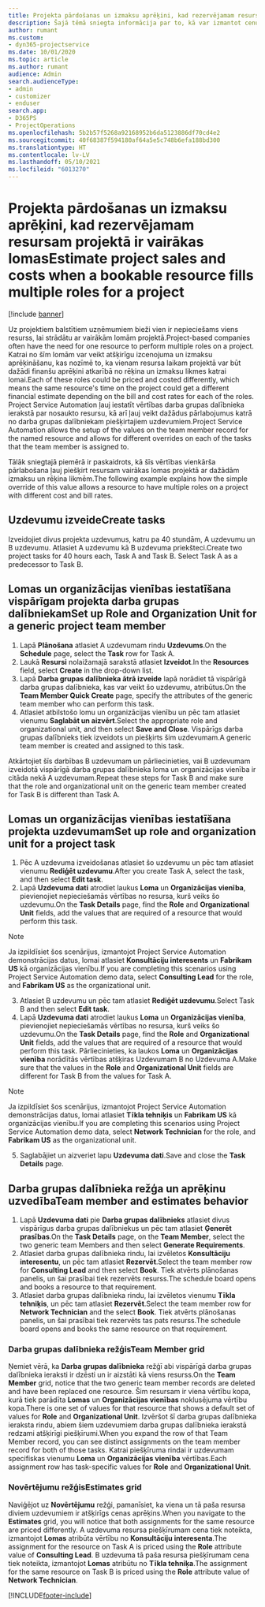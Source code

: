 ```yaml
---
title: Projekta pārdošanas un izmaksu aprēķini, kad rezervējamam resursam projektā ir vairākas lomas
description: Šajā tēmā sniegta informācija par to, kā var izmantot cenu noteikšanas dimensijas, lai atbalstītu cenu un izmaksu aprēķinus resursam, kam projektā ir vairākas lomas.
author: rumant
ms.custom:
- dyn365-projectservice
ms.date: 10/01/2020
ms.topic: article
ms.author: rumant
audience: Admin
search.audienceType:
- admin
- customizer
- enduser
search.app:
- D365PS
- ProjectOperations
ms.openlocfilehash: 5b2b57f5268a92168952b6da5123886df70cd4e2
ms.sourcegitcommit: 40f68387f594180af64a5e5c748b6efa188bd300
ms.translationtype: HT
ms.contentlocale: lv-LV
ms.lasthandoff: 05/10/2021
ms.locfileid: "6013270"
---
```

# <a name="estimate-project-sales-and-costs-when-a-bookable-resource-fills-multiple-roles-for-a-project"></a><span data-ttu-id="cb8f8-103">Projekta pārdošanas un izmaksu aprēķini, kad rezervējamam resursam projektā ir vairākas lomas</span><span class="sxs-lookup"><span data-stu-id="cb8f8-103">Estimate project sales and costs when a bookable resource fills multiple roles for a project</span></span> 

[!include [banner](../includes/psa-now-project-operations.md)]

<span data-ttu-id="cb8f8-104">Uz projektiem balstītiem uzņēmumiem bieži vien ir nepieciešams viens resurss, lai strādātu ar vairākām lomām projektā.</span><span class="sxs-lookup"><span data-stu-id="cb8f8-104">Project-based companies often have the need for one resource to perform multiple roles on a project.</span></span> <span data-ttu-id="cb8f8-105">Katrai no šīm lomām var veikt atšķirīgu izcenojuma un izmaksu aprēķināšanu, kas nozīmē to, ka vienam resursa laikam projektā var būt dažādi finanšu aprēķini atkarībā no rēķina un izmaksu likmes katrai lomai.</span><span class="sxs-lookup"><span data-stu-id="cb8f8-105">Each of these roles could be priced and costed differently, which means the same resource's time on the project could get a different financial estimate depending on the bill and cost rates for each of the roles.</span></span> <span data-ttu-id="cb8f8-106">Project Service Automation ļauj iestatīt vērtības darba grupas dalībnieka ierakstā par nosaukto resursu, kā arī ļauj veikt dažādus pārlabojumus katrā no darba grupas dalībniekam piešķirtajiem uzdevumiem.</span><span class="sxs-lookup"><span data-stu-id="cb8f8-106">Project Service Automation allows the setup of the values on the team member record for the named resource and allows for different overrides on each of the tasks that the team member is assigned to.</span></span>

<span data-ttu-id="cb8f8-107">Tālāk sniegtajā piemērā ir paskaidrots, kā šīs vērtības vienkārša pārlabošana ļauj piešķirt resursam vairākas lomas projektā ar dažādām izmaksu un rēķina likmēm.</span><span class="sxs-lookup"><span data-stu-id="cb8f8-107">The following example  explains how the simple override of this value allows a resource to have multiple roles on a project with different cost and bill rates.</span></span>

## <a name="create-tasks"></a><span data-ttu-id="cb8f8-108">Uzdevumu izveide</span><span class="sxs-lookup"><span data-stu-id="cb8f8-108">Create tasks</span></span>
<span data-ttu-id="cb8f8-109">Izveidojiet divus projekta uzdevumus, katru pa 40 stundām, A uzdevumu un B uzdevumu. Atlasiet A uzdevumu kā B uzdevuma priekšteci.</span><span class="sxs-lookup"><span data-stu-id="cb8f8-109">Create two project tasks for 40 hours each, Task A and Task B. Select Task A as a predecessor to Task B.</span></span>

## <a name="set-up-role-and-organization-unit-for-a-generic-project-team-member"></a><span data-ttu-id="cb8f8-110">Lomas un organizācijas vienības iestatīšana vispārīgam projekta darba grupas dalībniekam</span><span class="sxs-lookup"><span data-stu-id="cb8f8-110">Set up Role and Organization Unit for a generic project team member</span></span>

1. <span data-ttu-id="cb8f8-111">Lapā **Plānošana** atlasiet A uzdevumam rindu **Uzdevums**.</span><span class="sxs-lookup"><span data-stu-id="cb8f8-111">On the **Schedule** page, select the **Task** row for Task A.</span></span> 
2. <span data-ttu-id="cb8f8-112">Laukā **Resursi** nolaižamajā sarakstā atlasiet **Izveidot**.</span><span class="sxs-lookup"><span data-stu-id="cb8f8-112">In the **Resources** field, select **Create** in the drop-down list.</span></span>
3. <span data-ttu-id="cb8f8-113">Lapā **Darba grupas dalībnieka ātrā izveide** lapā norādiet tā vispārīgā darba grupas dalībnieka, kas var veikt šo uzdevumu, atribūtus.</span><span class="sxs-lookup"><span data-stu-id="cb8f8-113">On the **Team Member Quick Create** page, specify the attributes of the generic team member who can perform this task.</span></span>
4. <span data-ttu-id="cb8f8-114">Atlasiet atbilstošo lomu un organizācijas vienību un pēc tam atlasiet vienumu **Saglabāt un aizvērt**.</span><span class="sxs-lookup"><span data-stu-id="cb8f8-114">Select the appropriate role and organizational unit, and then select **Save and Close**.</span></span> <span data-ttu-id="cb8f8-115">Vispārīgs darba grupas dalībnieks tiek izveidots un piešķirts šim uzdevumam.</span><span class="sxs-lookup"><span data-stu-id="cb8f8-115">A generic team member is created and assigned to this task.</span></span> 

<span data-ttu-id="cb8f8-116">Atkārtojiet šīs darbības B uzdevumam un pārliecinieties, vai B uzdevumam izveidotā vispārīgā darba grupas dalībnieka loma un organizācijas vienība ir citāda nekā A uzdevumam.</span><span class="sxs-lookup"><span data-stu-id="cb8f8-116">Repeat these steps for Task B and make sure that the role and organizational unit on the generic team member created for Task B is different than Task A.</span></span> 

## <a name="set-up-role-and-organization-unit-for-a-project-task"></a><span data-ttu-id="cb8f8-117">Lomas un organizācijas vienības iestatīšana projekta uzdevumam</span><span class="sxs-lookup"><span data-stu-id="cb8f8-117">Set up role and organization unit for a project task</span></span>

1. <span data-ttu-id="cb8f8-118">Pēc A uzdevuma izveidošanas atlasiet šo uzdevumu un pēc tam atlasiet vienumu **Rediģēt uzdevumu**.</span><span class="sxs-lookup"><span data-stu-id="cb8f8-118">After you create Task A, select the task, and then select **Edit task**.</span></span>
2. <span data-ttu-id="cb8f8-119">Lapā **Uzdevuma dati** atrodiet laukus **Loma** un **Organizācijas vienība**, pievienojiet nepieciešamās vērtības no resursa, kurš veiks šo uzdevumu.</span><span class="sxs-lookup"><span data-stu-id="cb8f8-119">On the **Task Details** page, find the **Role** and **Organizational Unit** fields, add the values that are required of a resource that would perform this task.</span></span> 

  > [!NOTE]
  > <span data-ttu-id="cb8f8-120">Ja izpildīsiet šos scenārijus, izmantojot Project Service Automation demonstrācijas datus, lomai atlasiet **Konsultāciju interesents** un **Fabrikam US** kā organizācijas vienību.</span><span class="sxs-lookup"><span data-stu-id="cb8f8-120">If you are completing this scenarios using Project Service Automation demo data, select **Consulting Lead** for the role, and **Fabrikam US** as the organizational unit.</span></span>

3. <span data-ttu-id="cb8f8-121">Atlasiet B uzdevumu un pēc tam atlasiet **Rediģēt uzdevumu**.</span><span class="sxs-lookup"><span data-stu-id="cb8f8-121">Select Task B and then select **Edit task**.</span></span>
4. <span data-ttu-id="cb8f8-122">Lapā **Uzdevuma dati** atrodiet laukus **Loma** un **Organizācijas vienība**, pievienojiet nepieciešamās vērtības no resursa, kurš veiks šo uzdevumu.</span><span class="sxs-lookup"><span data-stu-id="cb8f8-122">On the **Task Details** page, find the **Role** and **Organizational Unit** fields, add the values that are required of a resource that would perform this task.</span></span> <span data-ttu-id="cb8f8-123">Pārliecinieties, ka laukos **Loma** un **Organizācijas vienība** norādītās vērtības atšķiras Uzdevumam B no Uzdevuma A.</span><span class="sxs-lookup"><span data-stu-id="cb8f8-123">Make sure that the values in the **Role** and **Organizational Unit** fields are different for Task B from the values for Task A.</span></span> 

  > [!NOTE]
  > <span data-ttu-id="cb8f8-124">Ja izpildīsiet šos scenārijus, izmantojot Project Service Automation demonstrācijas datus, lomai atlasiet **Tīkla tehniķis** un **Fabrikam US** kā organizācijas vienību.</span><span class="sxs-lookup"><span data-stu-id="cb8f8-124">If you are completing this scenarios using Project Service Automation demo data, select **Network Technician** for the role, and **Fabrikam US** as the organizational unit.</span></span>

5. <span data-ttu-id="cb8f8-125">Saglabājiet un aizveriet lapu **Uzdevuma dati**.</span><span class="sxs-lookup"><span data-stu-id="cb8f8-125">Save and close the **Task Details** page.</span></span> 

## <a name="team-member-and-estimates-behavior"></a><span data-ttu-id="cb8f8-126">Darba grupas dalībnieka režģa un aprēķinu uzvedība</span><span class="sxs-lookup"><span data-stu-id="cb8f8-126">Team member and estimates behavior</span></span> 

1. <span data-ttu-id="cb8f8-127">Lapā **Uzdevuma dati** pie **Darba grupas dalībnieks** atlasiet divus vispārīgus darba grupas dalībniekus un pēc tam atlasiet **Ģenerēt prasības**.</span><span class="sxs-lookup"><span data-stu-id="cb8f8-127">On the **Task Details** page, on the **Team Member**, select the two generic team Members and then select **Generate Requirements**.</span></span> 
2. <span data-ttu-id="cb8f8-128">Atlasiet darba grupas dalībnieka rindu, lai izvēletos **Konsultāciju interesentu**, un pēc tam atlasiet **Rezervēt**.</span><span class="sxs-lookup"><span data-stu-id="cb8f8-128">Select the team member row for **Consulting Lead** and then select **Book**.</span></span> <span data-ttu-id="cb8f8-129">Tiek atvērts plānošanas panelis, un šai prasībai tiek rezervēts resurss.</span><span class="sxs-lookup"><span data-stu-id="cb8f8-129">The schedule board opens and books a resource to that requirement.</span></span>
3. <span data-ttu-id="cb8f8-130">Atlasiet darba grupas dalībnieka rindu, lai izvēletos vienumu **Tīkla tehniķis**, un pēc tam atlasiet **Rezervēt**.</span><span class="sxs-lookup"><span data-stu-id="cb8f8-130">Select the team member row for **Network Technician** and the select **Book**.</span></span> <span data-ttu-id="cb8f8-131">Tiek atvērts plānošanas panelis, un šai prasībai tiek rezervēts tas pats resurss.</span><span class="sxs-lookup"><span data-stu-id="cb8f8-131">The schedule board opens and books the same resource on that requirement.</span></span>

### <a name="team-member-grid"></a><span data-ttu-id="cb8f8-132">Darba grupas dalībnieka režģis</span><span class="sxs-lookup"><span data-stu-id="cb8f8-132">Team Member grid</span></span> 
<span data-ttu-id="cb8f8-133">Ņemiet vērā, ka **Darba grupas dalībnieka** režģī abi vispārīgā darba grupas dalībnieka ieraksti ir dzēsti un ir aizstāti kā viens resurss.</span><span class="sxs-lookup"><span data-stu-id="cb8f8-133">On the **Team Member** grid, notice that the two generic team member records are deleted and have been replaced one resource.</span></span> <span data-ttu-id="cb8f8-134">Šim resursam ir viena vērtību kopa, kurā tiek parādīta **Lomas** un **Organizācijas vienības** noklusējuma vērtību kopa.</span><span class="sxs-lookup"><span data-stu-id="cb8f8-134">There is one set of values for that resource that shows a default set of values for **Role** and **Organizational Unit**.</span></span>
<span data-ttu-id="cb8f8-135">Izvēršot šī darba grupas dalībnieka ieraksta rindu, abiem šiem uzdevumiem darba grupas dalībnieka ierakstā redzami atšķirīgi piešķīrumi.</span><span class="sxs-lookup"><span data-stu-id="cb8f8-135">When you expand the row of that Team Member record, you can see distinct assignments on the team member record for both of those tasks.</span></span> <span data-ttu-id="cb8f8-136">Katrai piešķīruma rindai ir uzdevumam specifiskas vienumu **Loma** un **Organizācijas vienība** vērtības.</span><span class="sxs-lookup"><span data-stu-id="cb8f8-136">Each assignment row has task-specific values for **Role** and **Organizational Unit**.</span></span> 

### <a name="estimates-grid"></a><span data-ttu-id="cb8f8-137">Novērtējumu režģis</span><span class="sxs-lookup"><span data-stu-id="cb8f8-137">Estimates grid</span></span> 
<span data-ttu-id="cb8f8-138">Naviģējot uz **Novērtējumu** režģi, pamanīsiet, ka viena un tā paša resursa diviem uzdevumiem ir atšķirīgs cenas aprēķins.</span><span class="sxs-lookup"><span data-stu-id="cb8f8-138">When you navigate to the **Estimates** grid, you will notice that both assignments for the same resource are priced differently.</span></span>
<span data-ttu-id="cb8f8-139">A uzdevuma resursa piešķīrumam cena tiek noteikta, izmantojot **Lomas** atribūta vērtību no **Konsultāciju interesenta**.</span><span class="sxs-lookup"><span data-stu-id="cb8f8-139">The assignment for the resource on Task A is priced using the **Role** attribute value of **Consulting Lead**.</span></span> <span data-ttu-id="cb8f8-140">B uzdevuma tā paša resursa piešķīrumam cena tiek noteikta, izmantojot **Lomas** atribūtu no **Tīkla tehniķa**.</span><span class="sxs-lookup"><span data-stu-id="cb8f8-140">The assignment for the same resource on Task B is priced using the **Role** attribute value of **Network Technician**.</span></span>



[!INCLUDE[footer-include](../includes/footer-banner.md)]